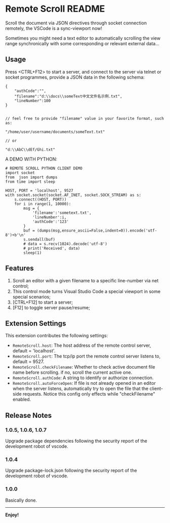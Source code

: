 # Remote Scroll README

Scroll the document via JSON directives through socket connection remotely, the VSCode is a sync-viewport now!

Sometimes you might need a text editor to automatically scrolling the view range synchronically with some corresponding or relevant external data...

## Usage

Press <CTRL+F12> to start a server, and connect to the server via telnet or socket programmes, provide a JSON data in the following schema:

```
{
    "authCode":"",
    "filename":"d:\\docs\\someText中文文件名示例.txt",
    "lineNumber":100
}


// feel free to provide "filename" value in your favorite format, such as:

"/home/user/username/documents/someText.txt"

// or

"d:\\AbC\\dEf/Ghi.txt"

```

A DEMO WITH PYTHON:

```
# REMOTE SCROLL PYTHON CLIENT DEMO
import socket
from  json import dumps
from time import sleep

HOST, PORT = 'localhost', 9527
with socket.socket(socket.AF_INET, socket.SOCK_STREAM) as s:
    s.connect((HOST, PORT))
    for i in range(1, 10000):
        msg = {
            'filename':'sometext.txt',
            'lineNumber':i,
            'authCode':'123'
        }
        buf = (dumps(msg,ensure_ascii=False,indent=0)).encode('utf-8')+b'\n'
        s.sendall(buf)
        # data = s.recv(1024).decode('utf-8')
        # print('Received', data)
        sleep(1)
```


## Features

1. Scroll an editor with a given filename to a specific line-number via net control;
2. This control mode turns Visual Studio Code a special viewport in some special scenarios;
3. [CTRL+F12] to start a server;
3. [F12] to toggle server pause/resume;

<!-- ## Requirements

... -->

## Extension Settings

This extension contributes the following settings:

* `RemoteScroll.host`: The host address of the remote control server, default = 'localhost'.
* `RemoteScroll.port`: The tcp/ip port the remote control server listens to, default = 9527.
* `RemoteScroll.checkFilename`: Whether to check active document file name before scrolling. if no, scroll the current active one.
* `RemoteScroll.authCode`: A string to identify or authorize connection.
* `RemoteScroll.autoForceOpen`: If file is not already opened in an editor when the server listens, automatically try to open the file that the client-side requests. Notice this config only effects while "checkFilename" enabled.

<!-- ## Known Issues

... -->

## Release Notes


### 1.0.5, 1.0.6, 1.0.7

Upgrade package dependencies following the security report of the development robot of vscode.

### 1.0.4

Upgrade package-lock.json following the security report of the development robot of vscode.


### 1.0.0

Basically done.

<!-- Fixed issue #. -->

<!-- ### 1.1.0

Added features X, Y, and Z. -->

-----------------------------------------------------------------------------------------------------------

<!-- ### CONTRIBUTORS

... -->

**Enjoy!**
